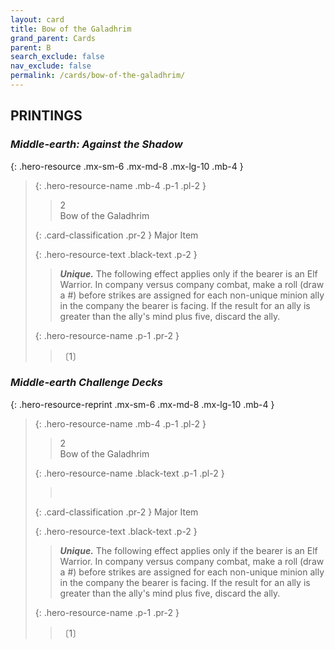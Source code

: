 ```yaml
---
layout: card
title: Bow of the Galadhrim
grand_parent: Cards
parent: B
search_exclude: false
nav_exclude: false
permalink: /cards/bow-of-the-galadhrim/
---
```


## PRINTINGS


### _Middle-earth: Against the Shadow_

{: .hero-resource .mx-sm-6 .mx-md-8 .mx-lg-10 .mb-4 }
> {: .hero-resource-name .mb-4 .p-1 .pl-2 }
> > <div class="card-mp">2</div>
> > <div class="card-name">Bow of the Galadhrim</div>
>
> {: .card-classification .pr-2 }
> Major Item
>
> {: .hero-resource-text .black-text .p-2 }
> > _**Unique.**_ The following effect applies only if the bearer is an Elf Warrior. In company versus company combat, make a roll (draw a #) before strikes are assigned for each non-unique minion ally in the company the bearer is facing. If the result for an ally is greater than the ally's mind plus five, discard the ally.  
> 
> {: .hero-resource-name .p-1 .pr-2 }
> > <div class="card-shield"></div>
> > <div class="card-corruption">〔1〕</div>

### _Middle-earth Challenge Decks_

{: .hero-resource-reprint .mx-sm-6 .mx-md-8 .mx-lg-10 .mb-4 }
> {: .hero-resource-name .mb-4 .p-1 .pl-2 }
> > <div class="card-mp">2</div>
> > <div class="card-name">Bow of the Galadhrim</div>
>
> {: .hero-resource-name .black-text .p-1 .pl-2 }
> > &nbsp;
>
> {: .card-classification .pr-2 }
> Major Item
>
> {: .hero-resource-text .black-text .p-2 }
> > _**Unique.**_ The following effect applies only if the bearer is an Elf Warrior. In company versus company combat, make a roll (draw a #) before strikes are assigned for each non-unique minion ally in the company the bearer is facing. If the result for an ally is greater than the ally's mind plus five, discard the ally.  
> 
> {: .hero-resource-name .p-1 .pr-2 }
> > <div class="card-shield"></div>
> > <div class="card-corruption">〔1〕</div>
